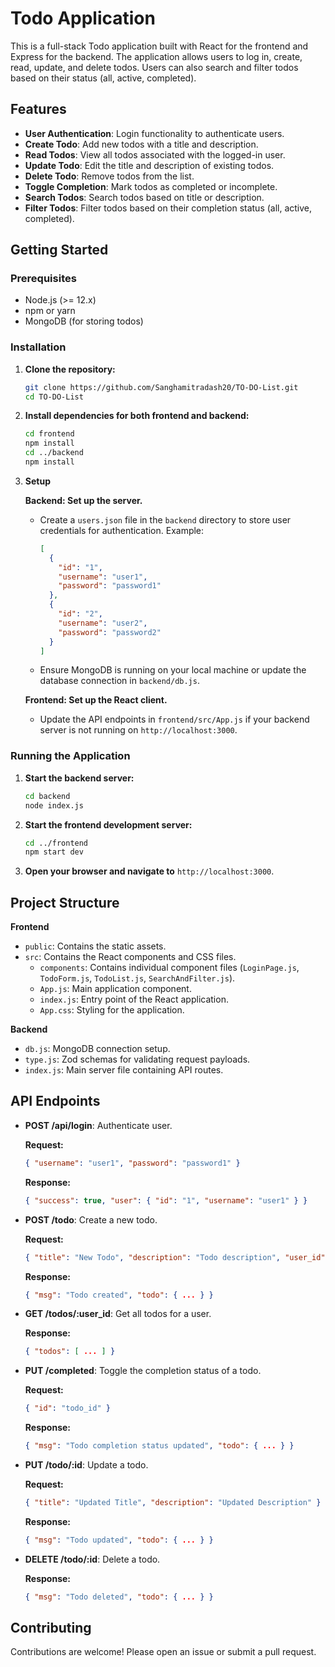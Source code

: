 
# Todo Application

This is a full-stack Todo application built with React for the frontend and Express for the backend. The application allows users to log in, create, read, update, and delete todos. Users can also search and filter todos based on their status (all, active, completed).

## Features

- **User Authentication**: Login functionality to authenticate users.
- **Create Todo**: Add new todos with a title and description.
- **Read Todos**: View all todos associated with the logged-in user.
- **Update Todo**: Edit the title and description of existing todos.
- **Delete Todo**: Remove todos from the list.
- **Toggle Completion**: Mark todos as completed or incomplete.
- **Search Todos**: Search todos based on title or description.
- **Filter Todos**: Filter todos based on their completion status (all, active, completed).

## Getting Started

### Prerequisites

- Node.js (>= 12.x)
- npm or yarn
- MongoDB (for storing todos)

### Installation

1. **Clone the repository:**

    ```bash
    git clone https://github.com/Sanghamitradash20/TO-DO-List.git
    cd TO-DO-List
    ```

2. **Install dependencies for both frontend and backend:**

    ```bash
    cd frontend
    npm install
    cd ../backend
    npm install
    ```

3. **Setup**

    **Backend: Set up the server.**

    - Create a `users.json` file in the `backend` directory to store user credentials for authentication. Example:

        ```json
        [
          {
            "id": "1",
            "username": "user1",
            "password": "password1"
          },
          {
            "id": "2",
            "username": "user2",
            "password": "password2"
          }
        ]
        ```

    - Ensure MongoDB is running on your local machine or update the database connection in `backend/db.js`.

    **Frontend: Set up the React client.**

    - Update the API endpoints in `frontend/src/App.js` if your backend server is not running on `http://localhost:3000`.

### Running the Application

1. **Start the backend server:**

    ```bash
    cd backend
    node index.js
    ```

2. **Start the frontend development server:**

    ```bash
    cd ../frontend
    npm start dev
    ```

3. **Open your browser and navigate to** `http://localhost:3000`.

## Project Structure

**Frontend**

- `public`: Contains the static assets.
- `src`: Contains the React components and CSS files.
  - `components`: Contains individual component files (`LoginPage.js`, `TodoForm.js`, `TodoList.js`, `SearchAndFilter.js`).
  - `App.js`: Main application component.
  - `index.js`: Entry point of the React application.
  - `App.css`: Styling for the application.

**Backend**

- `db.js`: MongoDB connection setup.
- `type.js`: Zod schemas for validating request payloads.
- `index.js`: Main server file containing API routes.

## API Endpoints

- **POST /api/login**: Authenticate user.

    **Request:**

    ```json
    { "username": "user1", "password": "password1" }
    ```

    **Response:**

    ```json
    { "success": true, "user": { "id": "1", "username": "user1" } }
    ```

- **POST /todo**: Create a new todo.

    **Request:**

    ```json
    { "title": "New Todo", "description": "Todo description", "user_id": "1" }
    ```

    **Response:**

    ```json
    { "msg": "Todo created", "todo": { ... } }
    ```

- **GET /todos/:user_id**: Get all todos for a user.

    **Response:**

    ```json
    { "todos": [ ... ] }
    ```

- **PUT /completed**: Toggle the completion status of a todo.

    **Request:**

    ```json
    { "id": "todo_id" }
    ```

    **Response:**

    ```json
    { "msg": "Todo completion status updated", "todo": { ... } }
    ```

- **PUT /todo/:id**: Update a todo.

    **Request:**

    ```json
    { "title": "Updated Title", "description": "Updated Description" }
    ```

    **Response:**

    ```json
    { "msg": "Todo updated", "todo": { ... } }
    ```

- **DELETE /todo/:id**: Delete a todo.

    **Response:**

    ```json
    { "msg": "Todo deleted", "todo": { ... } }
    ```

## Contributing

Contributions are welcome! Please open an issue or submit a pull request.
